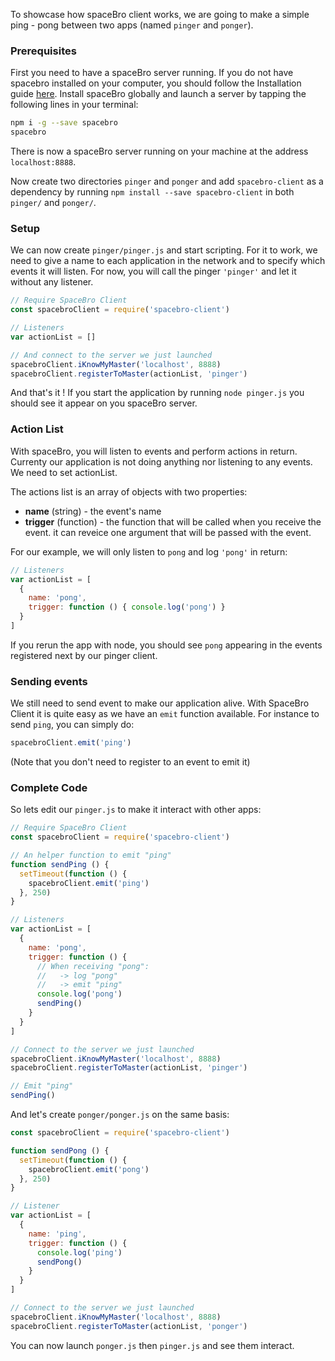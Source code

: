 To showcase how spaceBro client works, we are going to make a simple ping - pong between two apps (named `pinger` and `ponger`).

### Prerequisites

First you need to have a spaceBro server running. If you do not have spacebro installed on your computer, you should follow the Installation guide [here](https://github.com/soixantecircuits/spacebro). Install spaceBro globally and launch a server by tapping the following lines in your terminal:
``` bash
npm i -g --save spacebro
spacebro
```

There is now a spaceBro server running on your machine at the address `localhost:8888`.

Now create two directories `pinger` and `ponger` and add `spacebro-client` as a dependency by running `npm install --save spacebro-client` in both `pinger/` and `ponger/`.

### Setup

We can now create `pinger/pinger.js` and start scripting.
For it to work, we need to give a name to each application in the network and to specify which events it will listen. For now, you will call the pinger `'pinger'` and let it without any listener.
``` js
// Require SpaceBro Client
const spacebroClient = require('spacebro-client')

// Listeners
var actionList = []

// And connect to the server we just launched
spacebroClient.iKnowMyMaster('localhost', 8888)
spacebroClient.registerToMaster(actionList, 'pinger')
```

And that's it ! If you start the application by running `node pinger.js` you should see it appear on you spaceBro server.

### Action List

With spaceBro, you will listen to events and perform actions in return. Currenty our application is not doing anything nor listening to any events. We need to set actionList.

The actions list is an array of objects with two properties:
- **name** (string) - the event's name
- **trigger** (function) - the function that will be called when you receive the event. it can reveice one argument that will be passed with the event.

For our example, we will only listen to `pong` and log `'pong'` in return:

``` js
// Listeners
var actionList = [
  {
    name: 'pong',
    trigger: function () { console.log('pong') }
  }
]
```

If you rerun the app with node, you should see `pong` appearing in the events registered next by our pinger client.

### Sending events

We still need to send event to make our application alive. With SpaceBro Client it is quite easy as we have an `emit` function available. For instance to send `ping`, you can simply do:
``` js
spacebroClient.emit('ping')
```
(Note that you don't need to register to an event to emit it)

### Complete Code
So lets edit our `pinger.js` to make it interact with other apps:
```js
// Require SpaceBro Client
const spacebroClient = require('spacebro-client')

// An helper function to emit "ping"
function sendPing () {
  setTimeout(function () {
    spacebroClient.emit('ping')
  }, 250)
}

// Listeners
var actionList = [
  {
    name: 'pong',
    trigger: function () {
      // When receiving "pong":
      //   -> log "pong"
      //   -> emit "ping"
      console.log('pong')
      sendPing()
    }
  }
]

// Connect to the server we just launched
spacebroClient.iKnowMyMaster('localhost', 8888)
spacebroClient.registerToMaster(actionList, 'pinger')

// Emit "ping"
sendPing()

```

And let's create `ponger/ponger.js` on the same basis:
```js
const spacebroClient = require('spacebro-client')

function sendPong () {
  setTimeout(function () {
    spacebroClient.emit('pong')
  }, 250)
}

// Listener
var actionList = [
  {
    name: 'ping',
    trigger: function () {
      console.log('ping')
      sendPong()
    }
  }
]

// Connect to the server we just launched
spacebroClient.iKnowMyMaster('localhost', 8888)
spacebroClient.registerToMaster(actionList, 'ponger')
```

You can now launch `ponger.js` then `pinger.js` and see them interact.
